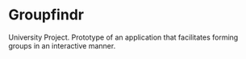 # Groupfindr

University Project. Prototype of an application that facilitates forming groups in an interactive manner.
